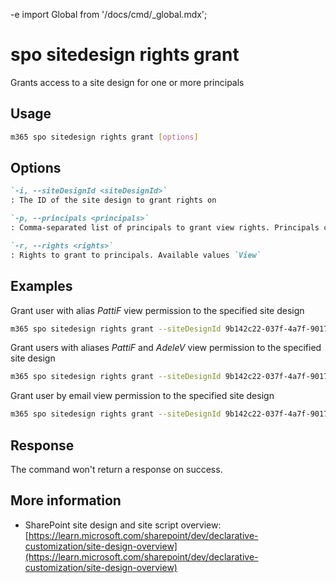-e <!-- DISCLAIMER: All secrets, passwords, and sensitive values in this document are examples only and not real credentials. -->
import Global from '/docs/cmd/_global.mdx';

# spo sitedesign rights grant

Grants access to a site design for one or more principals

## Usage

```sh
m365 spo sitedesign rights grant [options]
```

## Options

```md definition-list
`-i, --siteDesignId <siteDesignId>`
: The ID of the site design to grant rights on

`-p, --principals <principals>`
: Comma-separated list of principals to grant view rights. Principals can be users or mail-enabled security groups in the form of `alias` or `alias@<domain name>.com`

`-r, --rights <rights>`
: Rights to grant to principals. Available values `View`
```

<Global />

## Examples

Grant user with alias _PattiF_ view permission to the specified site design

```sh
m365 spo sitedesign rights grant --siteDesignId 9b142c22-037f-4a7f-9017-e9d8c0e34b98 --principals PattiF --rights View
```

Grant users with aliases _PattiF_ and _AdeleV_ view permission to the specified site design

```sh
m365 spo sitedesign rights grant --siteDesignId 9b142c22-037f-4a7f-9017-e9d8c0e34b98 --principals "PattiF,AdeleV" --rights View
```

Grant user by email view permission to the specified site design

```sh
m365 spo sitedesign rights grant --siteDesignId 9b142c22-037f-4a7f-9017-e9d8c0e34b98 --principals PattiF@contoso.com --rights View
```

## Response

The command won't return a response on success.

## More information

- SharePoint site design and site script overview: [https://learn.microsoft.com/sharepoint/dev/declarative-customization/site-design-overview](https://learn.microsoft.com/sharepoint/dev/declarative-customization/site-design-overview)
